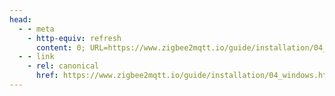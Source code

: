 ```yaml
---
head:
  - - meta
    - http-equiv: refresh
      content: 0; URL=https://www.zigbee2mqtt.io/guide/installation/04_windows.html
  - - link 
    - rel: canonical
      href: https://www.zigbee2mqtt.io/guide/installation/04_windows.html
---
```

